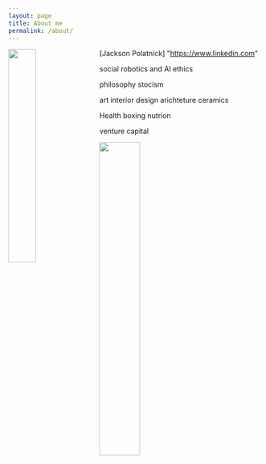 ```yaml
---
layout: page
title: About me
permalink: /about/
---
```


<img style="float: left; margin: 0px 15px 15px 0px;" src="{{site.imgurl}}/Screen\ Shot\ 2020-06-29\ at\ 5.54.24\ PM.png" width="33%" />

[Jackson Polatnick] "https://www.linkedin.com"

social robotics and AI ethics

philosophy
stocism


art
interior design
arichteture
ceramics

Health
boxing
nutrion


venture capital


<img style="float: center; margin: 0px 15px 15px 0px;" src="{{site.imgurl}}/sig.PNG" width="40%" />

